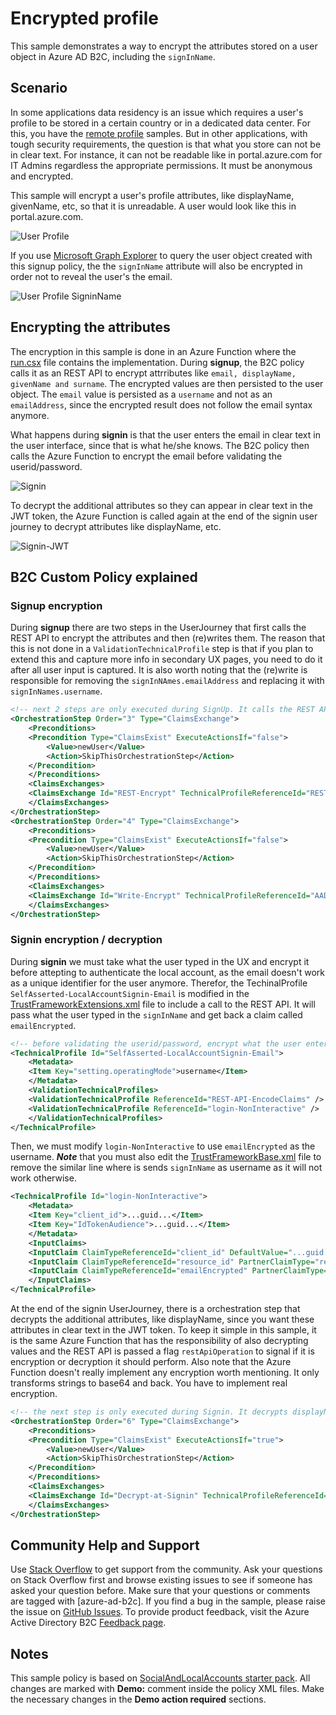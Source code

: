 # Encrypted profile
This sample demonstrates a way to encrypt the attributes stored on a user object in Azure AD B2C, including the `signInName`.

## Scenario
In some applications data residency is an issue which requires a user's profile to be stored in a certain country or in a dedicated data center. For this, you have the [remote profile](https://github.com/azure-ad-b2c/samples/tree/master/policies/remote-profile) samples. But in other applications, with tough security requirements, the question is that what you store can not be in clear text. For instance, it can not be readable like in portal.azure.com for IT Admins regardless the appropriate permissions. It must be anonymous and encrypted.

This sample will encrypt a user's profile attributes, like displayName, givenName, etc, so that it is unreadable. A user would look like this in portal.azure.com.

![User Profile](media/encrypted-profile-portal.png)

If you use [Microsoft Graph Explorer](https://developer.microsoft.com/en-us/graph/graph-explorer) to query the user object created with this signup policy, the the `signInName` attribute will also be encrypted in order not to reveal the user's the email. 

![User Profile SigninName](media/encrypted-profile-userobj.png)
  

## Encrypting the attributes
The encryption in this sample is done in an Azure Function where the [run.csx](source-code/run.csx) file contains the implementation. During **signup**, the B2C policy calls it as an REST API to encrypt attrributes like `email, displayName, givenName and surname`. The encrypted values are then persisted to the user object. The `email` value is persisted as a `username` and not as an `emailAddress`, since the encrypted result does not follow the email syntax anymore. 

What happens during **signin** is that the user enters the email in clear text in the user interface, since that is what he/she knows. The B2C policy then calls the Azure Function to encrypt the email before validating the userid/password.

![Signin](media/encrypted-profile-signin.png)

To decrypt the additional attributes so they can appear in clear text in the JWT token, the Azure Function is called again at the end of the signin user journey to decrypt attributes like displayName, etc. 

![Signin-JWT](media/encrypted-profile-signin-jwt.png)

## B2C Custom Policy explained

### Signup encryption
During **signup** there are two steps in the UserJourney that first calls the REST API to encrypt the attributes and then (re)writes them. The reason that this is not done in a `ValidationTechnicalProfile` step is that if you plan to extend this and capture more info in secondary UX pages, you need to do it after all user input is captured. It is also worth noting that the (re)write is responsible for removing the `signInNAmes.emailAddress` and replacing it with `signInNames.username`. 

```xml
<!-- next 2 steps are only executed during SignUp. It calls the REST API to encrypt and rewrites the persisted values -->
<OrchestrationStep Order="3" Type="ClaimsExchange">
    <Preconditions>
    <Precondition Type="ClaimsExist" ExecuteActionsIf="false">
        <Value>newUser</Value>
        <Action>SkipThisOrchestrationStep</Action>
    </Precondition>
    </Preconditions>
    <ClaimsExchanges>
    <ClaimsExchange Id="REST-Encrypt" TechnicalProfileReferenceId="REST-API-EncodeClaims" />
    </ClaimsExchanges>
</OrchestrationStep>        
<OrchestrationStep Order="4" Type="ClaimsExchange">
    <Preconditions>
    <Precondition Type="ClaimsExist" ExecuteActionsIf="false">
        <Value>newUser</Value>
        <Action>SkipThisOrchestrationStep</Action>
    </Precondition>
    </Preconditions>
    <ClaimsExchanges>
    <ClaimsExchange Id="Write-Encrypt" TechnicalProfileReferenceId="AAD-UserWriteEncryptedUsingObjectId" />
    </ClaimsExchanges>
</OrchestrationStep>
```

### Signin encryption / decryption
During **signin** we must take what the user typed in the UX and encrypt it before attepting to authenticate the local account, as the email doesn't work as a unique identifier for the user anymore. Therefor, the TechinalProfile `SelfAsserted-LocalAccountSignin-Email` is modified in the [TrustFrameworkExtensions.xml](policies/TrustFrameworkExtensions.xml) file to include a call to the REST API. It will pass what the user typed in the `signInName` and get back a claim called `emailEncrypted`.

```xml
<!-- before validating the userid/password, encrypt what the user entered and use that -->
<TechnicalProfile Id="SelfAsserted-LocalAccountSignin-Email">
    <Metadata>
    <Item Key="setting.operatingMode">username</Item>
    </Metadata>
    <ValidationTechnicalProfiles>
    <ValidationTechnicalProfile ReferenceId="REST-API-EncodeClaims" />
    <ValidationTechnicalProfile ReferenceId="login-NonInteractive" />
    </ValidationTechnicalProfiles>
</TechnicalProfile>
```

Then, we must modify `login-NonInteractive` to use `emailEncrypted` as the username. ***Note*** that you must also edit the [TrustFrameworkBase.xml](policies/TrustFrameworkBase.xml) file to remove the similar line where is sends `signInName` as username as it will not work otherwise. 

```xml
<TechnicalProfile Id="login-NonInteractive">
    <Metadata>
    <Item Key="client_id">...guid...</Item>
    <Item Key="IdTokenAudience">...guid...</Item>
    </Metadata>
    <InputClaims>
    <InputClaim ClaimTypeReferenceId="client_id" DefaultValue="...guid..." />
    <InputClaim ClaimTypeReferenceId="resource_id" PartnerClaimType="resource" DefaultValue="...guid..." />
    <InputClaim ClaimTypeReferenceId="emailEncrypted" PartnerClaimType="username" Required="true" />
    </InputClaims>
</TechnicalProfile>
```

At the end of the signin UserJourney, there is a orchestration step that decrypts the additional attributes, like displayName, since you want these attributes in clear text in the JWT token. To keep it simple in this sample, it is the same Azure Function that has the responsibility of also decrypting values and the REST API is passed a flag `restApiOperation` to signal if it is encryption or decryption it should perform. Also note that the Azure Function doesn't really implement any encryption worth mentioning. It only transforms strings to base64 and back. You have to implement real encryption.

```xml
<!-- the next step is only executed during Signin. It decrypts displayName, etc, so you can get them in clear text in the JWT -->
<OrchestrationStep Order="6" Type="ClaimsExchange">
    <Preconditions>
    <Precondition Type="ClaimsExist" ExecuteActionsIf="true">
        <Value>newUser</Value>
        <Action>SkipThisOrchestrationStep</Action>
    </Precondition>
    </Preconditions>
    <ClaimsExchanges>
    <ClaimsExchange Id="Decrypt-at-Signin" TechnicalProfileReferenceId="REST-API-DecodeClaims" />
    </ClaimsExchanges>
</OrchestrationStep>
```

## Community Help and Support
Use [Stack Overflow](https://stackoverflow.com/questions/tagged/azure-ad-b2c) to get support from the community. Ask your questions on Stack Overflow first and browse existing issues to see if someone has asked your question before. Make sure that your questions or comments are tagged with [azure-ad-b2c].
If you find a bug in the sample, please raise the issue on [GitHub Issues](https://github.com/azure-ad-b2c/samples/issues).
To provide product feedback, visit the Azure Active Directory B2C [Feedback page](https://feedback.azure.com/forums/169401-azure-active-directory?category_id=160596).

## Notes
This sample policy is based on [SocialAndLocalAccounts starter pack](https://github.com/Azure-Samples/active-directory-b2c-custom-policy-starterpack/tree/master/SocialAndLocalAccounts). All changes are marked with **Demo:** comment inside the policy XML files. Make the necessary changes in the **Demo action required** sections. 